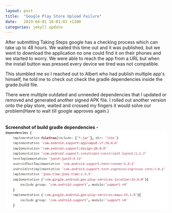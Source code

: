 ```yaml
---
layout: post
title:  "Google Play Store Upload Failure"
date:   2019-04-01 16:01:03 +1200
categories: jekyll update
---
```


After submitting Taking Steps google has a checking process which can take up to 48 hours. We waited this time out and it was published, but we went to download the application no one could find it on their phones and we started to worry. We were able to reach the app from a URL but when the install button was pressed every device we tired was not compatible.

This stumbled me so I reached out to Albert who had publish multiple app's himself, he told me to check out check the gradle dependencies inside the grade.build file.

There were multiple outdated and unneeded dependencies that I updated or removed and generated another signed APK file. I rolled out another version onto the play store, waited and crossed my fingers it would solve our problem(Have to wait till google approves again.)
<br><br><br>
**Screenshot of build gradle dependencies -**<br>
![](/assets/depen.JPG)